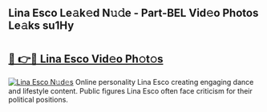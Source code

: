 ## Lina Esco Le𝚊k𝚎d N𝚞𝚍e - Part-BEL Vid𝚎o Photos Le𝚊ks su1Hy

# <h2><a href="http://fbbpqi7.evod.top/?m=Lina+Esco">🔗 👉🔴 Lina Esco Vid𝚎o Ph𝚘t𝚘s</a></h2>

[![Lina Esco N𝚞d𝚎s](https://i.imgur.com/8V9OHl7.gif)](http://fbbpqi7.evod.top/?m=Lina+Esco)
Online personality Lina Esco creating engaging dance and lifestyle content. Public figures Lina Esco often face criticism for their political positions. 
